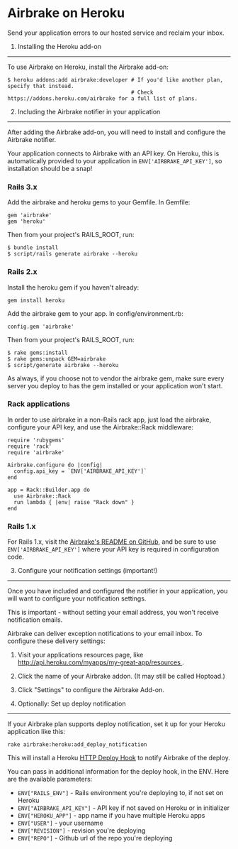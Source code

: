 Airbrake on Heroku
==================

Send your application errors to our hosted service and reclaim your inbox.

1. Installing the Heroku add-on
----------------------------
To use Airbrake on Heroku, install the Airbrake add-on:

    $ heroku addons:add airbrake:developer # If you'd like another plan, specify that instead.
                                           # Check https://addons.heroku.com/airbrake for a full list of plans.

2. Including the Airbrake notifier in your application
--------------------------------------------------
After adding the Airbrake add-on, you will need to install and configure the Airbrake notifier.

Your application connects to Airbrake with an API key. On Heroku, this is automatically provided to your
application in `ENV['AIRBRAKE_API_KEY']`, so installation should be a snap!

### Rails 3.x

Add the airbrake and heroku gems to your Gemfile.  In Gemfile:

    gem 'airbrake'
    gem 'heroku'

Then from your project's RAILS_ROOT, run:

    $ bundle install
    $ script/rails generate airbrake --heroku

### Rails 2.x

Install the heroku gem if you haven't already:

    gem install heroku

Add the airbrake gem to your app. In config/environment.rb:

    config.gem 'airbrake'

Then from your project's RAILS_ROOT, run:

    $ rake gems:install
    $ rake gems:unpack GEM=airbrake
    $ script/generate airbrake --heroku

As always, if you choose not to vendor the airbrake gem, make sure
every server you deploy to has the gem installed or your application won't start.

### Rack applications

In order to use airbrake in a non-Rails rack app, just load the airbrake, configure your API key, and use the Airbrake::Rack middleware:

    require 'rubygems'
    require 'rack'
    require 'airbrake'

    Airbrake.configure do |config|
      config.api_key = `ENV['AIRBRAKE_API_KEY']`
    end

    app = Rack::Builder.app do
      use Airbrake::Rack
      run lambda { |env| raise "Rack down" }
    end

### Rails 1.x

For Rails 1.x, visit the [Airbrake's README on GitHub](http://github.com/airbrake/airbrake),
and be sure to use `ENV['AIRBRAKE_API_KEY']` where your API key is required in configuration code.

3. Configure your notification settings (important!)
---------------------------------------------------

Once you have included and configured the notifier in your application,
you will want to configure your notification settings.

This is important - without setting your email address, you won't receive notification emails.

Airbrake can deliver exception notifications to your email inbox.  To configure these delivery settings:

1. Visit your applications resources page, like [ http://api.heroku.com/myapps/my-great-app/resources ](http://api.heroku.com/myapps/my-great-app/resources).
2. Click the name of your Airbrake addon. (It may still be called Hoptoad.)
3. Click "Settings" to configure the Airbrake Add-on.

4. Optionally: Set up deploy notification
-----------------------------------------

If your Airbrake plan supports deploy notification, set it up for your Heroku application like this:

    rake airbrake:heroku:add_deploy_notification

This will install a Heroku [HTTP Deploy Hook](http://docs.heroku.com/deploy-hooks) to notify Airbrake of the deploy.

You can pass in additional information for the deploy hook, in the ENV. Here are the available parameters:
* `ENV["RAILS_ENV"]`         - Rails environment you're deploying to, if not set on Heroku
* `ENV["AIRBRAKE_API_KEY"]`  - API key if not saved on Heroku or in initializer
* `ENV["HEROKU_APP"]`        - app name if you have multiple Heroku apps
* `ENV["USER"]`              - your username
* `ENV["REVISION"]`          - revision you're deploying
* `ENV["REPO"]`              - Github url of the repo you're deploying 
